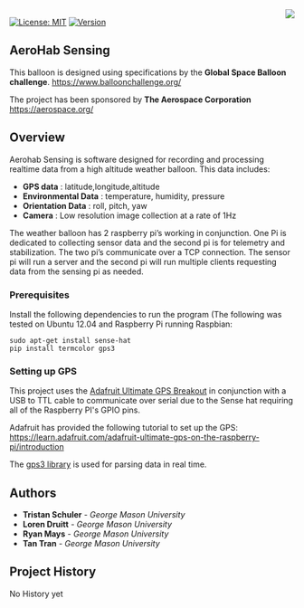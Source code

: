 <img src="AerospaceCorpLogo.jpg" align="right" />

[![License: MIT](https://img.shields.io/badge/License-MIT-yellow.svg)](https://opensource.org/licenses/MIT)
[![Version](https://img.shields.io/pypi/pyversions/event-bus-py2.svg)](https://www.python.org/download/releases/2.7/)

## AeroHab Sensing
This balloon is designed using specifications by the **Global Space Balloon challenge**. 
https://www.balloonchallenge.org/

The project has been sponsored by **The Aerospace Corporation**
https://aerospace.org/

## Overview

Aerohab Sensing is software designed for recording and processing realtime data from a high altitude weather balloon.  This data includes:
- **GPS data** : latitude,longitude,altitude
- **Environmental Data** : temperature, humidity, pressure
- **Orientation Data** : roll, pitch, yaw
- **Camera** : Low resolution image collection at a rate of 1Hz

The weather balloon has 2 raspberry pi’s working in conjunction. One Pi is dedicated to collecting sensor data and the second pi is for telemetry and stabilization. The two pi’s communicate over a TCP connection.  The sensor pi will run a server and the second pi will run multiple clients requesting data from the sensing pi as needed.

### Prerequisites

Install the following dependencies to run the program (The following was tested on Ubuntu 12.04 and Raspberry Pi running Raspbian: 

```
sudo apt-get install sense-hat
pip install termcolor gps3
```
### Setting up GPS
This project uses the [Adafruit Ultimate GPS Breakout](https://www.adafruit.com/product/746) in conjunction with a USB to TTL cable to communicate over serial due to the Sense hat requiring all of the Raspberry PI's GPIO pins. 

Adafruit has provided the following tutorial to set up the GPS:
https://learn.adafruit.com/adafruit-ultimate-gps-on-the-raspberry-pi/introduction

The [gps3 library](https://pypi.org/project/gps3/) is used for parsing data in real time. 

## Authors

* **Tristan Schuler** - *George Mason University* 
* **Loren Druitt** - *George Mason University* 
* **Ryan Mays** - *George Mason University* 
* **Tan Tran** - *George Mason University* 

## Project History

No History yet
